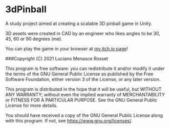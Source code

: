 # 3dPinball
A study project aimed at creating a scalable 3D pinball game in Unity.

3D assets were created in CAD by an engineer who likes angles to be 30, 45, 60 or 90 degrees (me).

You can play the game in your browser at [my itch.io page](https://lurosset.itch.io/3d-pinball)!

###Copyright (C) 2021 Luciano Menasce Rosset

This program is free software: you can redistribute it and/or modify
it under the terms of the GNU General Public License as published by
the Free Software Foundation, either version 3 of the License, or
any later version.

This program is distributed in the hope that it will be useful,
but WITHOUT ANY WARRANTY; without even the implied warranty of
MERCHANTABILITY or FITNESS FOR A PARTICULAR PURPOSE.  See the
GNU General Public License for more details.

You should have received a copy of the GNU General Public License
along with this program.  If not, see <https://www.gnu.org/licenses/>.
